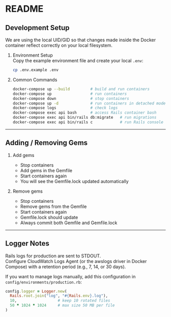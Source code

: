 # README

## Development Setup

We are using the local UID/GID so that changes made inside the Docker container reflect correctly on your local filesystem.

1. Environment Setup  
   Copy the example environment file and create your local `.env`:
   ```sh
   cp .env.example .env  

3. Common Commands
   ```sh
   docker-compose up --build         # build and run containers  
   docker-compose up                 # run containers  
   docker-compose down               # stop containers  
   docker-compose up -d              # run containers in detached mode  
   docker-compose logs               # check logs  
   docker-compose exec api bash      # access Rails container bash  
   docker-compose exec api bin/rails db:migrate   # run migrations  
   docker-compose exec api bin/rails c            # run Rails console  

---

## Adding / Removing Gems

1. Add gems  
   - Stop containers  
   - Add gems in the Gemfile  
   - Start containers again  
   - You will see the Gemfile.lock updated automatically  

2. Remove gems  
   - Stop containers  
   - Remove gems from the Gemfile  
   - Start containers again  
   - Gemfile.lock should update  
   - Always commit both Gemfile and Gemfile.lock  

---

## Logger Notes

Rails logs for production are sent to STDOUT.  
Configure CloudWatch Logs Agent (or the awslogs driver in Docker Compose) with a retention period (e.g., 7, 14, or 30 days).  

If you want to manage logs manually, add this configuration in `config/environments/production.rb`:  
```ruby
config.logger = Logger.new(
  Rails.root.join("log", "#{Rails.env}.log"),
  10,                  # keep 10 rotated files
  50 * 1024 * 1024     # max size 50 MB per file
)
